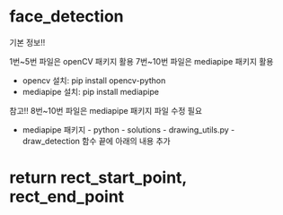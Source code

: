 # face_detection

기본 정보!!

1번~5번 파일은 openCV 패키지 활용
7번~10번 파일은 mediapipe 패키지 활용

- opencv 설치: pip install opencv-python
- mediapipe 설치: pip install mediapipe

참고!!
8번~10번 파일은 mediapipe 패키지 파일 수정 필요
- mediapipe 패키지 - python - solutions - drawing_utils.py - draw_detection 함수 끝에 아래의 내용 추가
# return rect_start_point, rect_end_point
